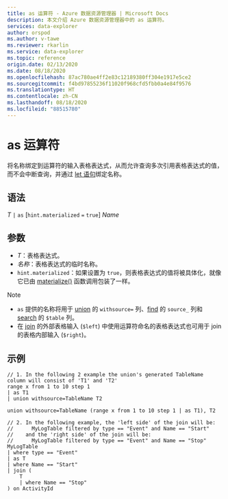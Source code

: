 ```yaml
---
title: as 运算符 - Azure 数据资源管理器 | Microsoft Docs
description: 本文介绍 Azure 数据资源管理器中的 as 运算符。
services: data-explorer
author: orspod
ms.author: v-tawe
ms.reviewer: rkarlin
ms.service: data-explorer
ms.topic: reference
origin.date: 02/13/2020
ms.date: 08/18/2020
ms.openlocfilehash: 87ac780ae4ff2e83c12189380ff304e1917e5ce2
ms.sourcegitcommit: f4bd97855236f11020f968cfd5fbb0a4e84f9576
ms.translationtype: HT
ms.contentlocale: zh-CN
ms.lasthandoff: 08/18/2020
ms.locfileid: "88515780"
---
```

# <a name="as-operator"></a>as 运算符

将名称绑定到运算符的输入表格表达式，从而允许查询多次引用表格表达式的值，而不会中断查询，并通过 [let 语句](letstatement.md)绑定名称。

## <a name="syntax"></a>语法

*T* `|` `as` [`hint.materialized` `=` `true`] *Name*

## <a name="arguments"></a>参数

* *T*：表格表达式。
* *名称*：表格表达式的临时名称。
* `hint.materialized`：如果设置为 `true`，则表格表达式的值将被具体化，就像它已由 [materialize()](./materializefunction.md) 函数调用包装了一样。

> [!NOTE]
> * `as` 提供的名称将用于 [union](./unionoperator.md) 的 `withsource=` 列、[find](./findoperator.md) 的 `source_` 列和 [search](./searchoperator.md) 的 `$table` 列。
> * 在 [join](./joinoperator.md) 的外部表格输入 (`$left`) 中使用运算符命名的表格表达式也可用于 join 的表格内部输入 (`$right`)。

## <a name="examples"></a>示例

```kusto
// 1. In the following 2 example the union's generated TableName column will consist of 'T1' and 'T2'
range x from 1 to 10 step 1 
| as T1 
| union withsource=TableName T2

union withsource=TableName (range x from 1 to 10 step 1 | as T1), T2

// 2. In the following example, the 'left side' of the join will be: 
//      MyLogTable filtered by type == "Event" and Name == "Start"
//    and the 'right side' of the join will be: 
//      MyLogTable filtered by type == "Event" and Name == "Stop"
MyLogTable  
| where type == "Event"
| as T
| where Name == "Start"
| join (
    T
    | where Name == "Stop"
) on ActivityId
```